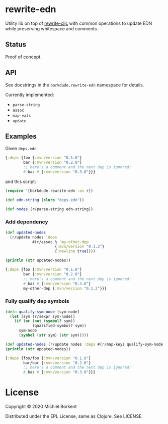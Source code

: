 # rewrite-edn

Utility lib on top of
[rewrite-cljc](https://github.com/lread/rewrite-cljc-playground) with common
operations to update EDN while preserving whitespace and comments.

## Status

Proof of concept.

## API

See docstrings in the `borkdude.rewrite-edn` namespace for details.

Currently implemented:

- `parse-string`
- `assoc`
- `map-vals`
- `update`

## Examples

Given `deps.edn`:

``` clojure
{:deps {foo {:mvn/version "0.1.0"}
        bar {:mvn/version "0.2.0"}
        ;; here's a comment and the next dep is ignored:
        #_baz #_{:mvn/version "0.3.0"}}}
```

and this script:

``` clojure
(require '[borkdude.rewrite-edn :as r])

(def edn-string (slurp "deps.edn"))

(def nodes (r/parse-string edn-string))
```

### Add dependency

``` clojure
(def updated-nodes
  (r/update nodes :deps
            #(r/assoc % 'my-other-dep
                      {:mvn/version "0.1.2"}
                      {:newline true})))

(println (str updated-nodes))
```

``` clojure
{:deps {foo {:mvn/version "0.1.0"}
        bar {:mvn/version "0.2.0"}
        ;; here's a comment and the next dep is ignored:
        #_baz #_{:mvn/version "0.3.0"}
        my-other-dep {:mvn/version "0.1.2"}}}
```

### Fully qualify dep symbols

``` clojure
(defn qualify-sym-node [sym-node]
  (let [sym (r/sexpr sym-node)]
    (if (or (not (symbol? sym))
            (qualified-symbol? sym))
      sym-node
      (symbol (str sym) (str sym)))))

(def updated-nodes (r/update nodes :deps #(r/map-keys qualify-sym-node %)))
(println (str updated-nodes))
```

``` clojure
{:deps {foo/foo {:mvn/version "0.1.0"}
        bar/bar {:mvn/version "0.2.0"}
        ;; here's a comment and the next dep is ignored:
        #_baz #_{:mvn/version "0.3.0"}}}
```

# License

Copyright © 2020 Michiel Borkent

Distributed under the EPL License, same as Clojure. See LICENSE.
